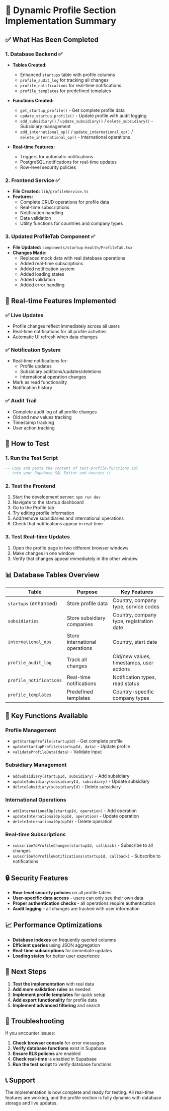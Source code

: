 # 🎉 Dynamic Profile Section Implementation Summary

## ✅ What Has Been Completed

### 1. Database Backend ✅
- **Tables Created:**
  - Enhanced `startups` table with profile columns
  - `profile_audit_log` for tracking all changes
  - `profile_notifications` for real-time notifications
  - `profile_templates` for predefined templates

- **Functions Created:**
  - `get_startup_profile()` - Get complete profile data
  - `update_startup_profile()` - Update profile with audit logging
  - `add_subsidiary()` / `update_subsidiary()` / `delete_subsidiary()` - Subsidiary management
  - `add_international_op()` / `update_international_op()` / `delete_international_op()` - International operations

- **Real-time Features:**
  - Triggers for automatic notifications
  - PostgreSQL notifications for real-time updates
  - Row-level security policies

### 2. Frontend Service ✅
- **File Created:** `lib/profileService.ts`
- **Features:**
  - Complete CRUD operations for profile data
  - Real-time subscriptions
  - Notification handling
  - Data validation
  - Utility functions for countries and company types

### 3. Updated ProfileTab Component ✅
- **File Updated:** `components/startup-health/ProfileTab.tsx`
- **Changes Made:**
  - Replaced mock data with real database operations
  - Added real-time subscriptions
  - Added notification system
  - Added loading states
  - Added validation
  - Added error handling

## 🚀 Real-time Features Implemented

### ✅ Live Updates
- Profile changes reflect immediately across all users
- Real-time notifications for all profile activities
- Automatic UI refresh when data changes

### ✅ Notification System
- Real-time notifications for:
  - Profile updates
  - Subsidiary additions/updates/deletions
  - International operation changes
- Mark as read functionality
- Notification history

### ✅ Audit Trail
- Complete audit log of all profile changes
- Old and new values tracking
- Timestamp tracking
- User action tracking

## 🔧 How to Test

### 1. Run the Test Script
```sql
-- Copy and paste the content of test-profile-functions.sql
-- into your Supabase SQL Editor and execute it
```

### 2. Test the Frontend
1. Start the development server: `npm run dev`
2. Navigate to the startup dashboard
3. Go to the Profile tab
4. Try editing profile information
5. Add/remove subsidiaries and international operations
6. Check that notifications appear in real-time

### 3. Test Real-time Updates
1. Open the profile page in two different browser windows
2. Make changes in one window
3. Verify that changes appear immediately in the other window

## 📊 Database Tables Overview

| Table | Purpose | Key Features |
|-------|---------|--------------|
| `startups` (enhanced) | Store profile data | Country, company type, service codes |
| `subsidiaries` | Store subsidiary companies | Country, company type, registration date |
| `international_ops` | Store international operations | Country, start date |
| `profile_audit_log` | Track all changes | Old/new values, timestamps, user actions |
| `profile_notifications` | Real-time notifications | Notification types, read status |
| `profile_templates` | Predefined templates | Country-specific company types |

## 🎯 Key Functions Available

### Profile Management
- `getStartupProfile(startupId)` - Get complete profile
- `updateStartupProfile(startupId, data)` - Update profile
- `validateProfileData(data)` - Validate input

### Subsidiary Management
- `addSubsidiary(startupId, subsidiary)` - Add subsidiary
- `updateSubsidiary(subsidiaryId, subsidiary)` - Update subsidiary
- `deleteSubsidiary(subsidiaryId)` - Delete subsidiary

### International Operations
- `addInternationalOp(startupId, operation)` - Add operation
- `updateInternationalOp(opId, operation)` - Update operation
- `deleteInternationalOp(opId)` - Delete operation

### Real-time Subscriptions
- `subscribeToProfileChanges(startupId, callback)` - Subscribe to all changes
- `subscribeToProfileNotifications(startupId, callback)` - Subscribe to notifications

## 🔒 Security Features

- **Row-level security policies** on all profile tables
- **User-specific data access** - users can only see their own data
- **Proper authentication checks** - all operations require authentication
- **Audit logging** - all changes are tracked with user information

## 📈 Performance Optimizations

- **Database indexes** on frequently queried columns
- **Efficient queries** using JSON aggregation
- **Real-time subscriptions** for immediate updates
- **Loading states** for better user experience

## 🎉 Next Steps

1. **Test the implementation** with real data
2. **Add more validation rules** as needed
3. **Implement profile templates** for quick setup
4. **Add export functionality** for profile data
5. **Implement advanced filtering** and search

## 🐛 Troubleshooting

If you encounter issues:

1. **Check browser console** for error messages
2. **Verify database functions** exist in Supabase
3. **Ensure RLS policies** are enabled
4. **Check real-time** is enabled in Supabase
5. **Run the test script** to verify database functions

## 📞 Support

The implementation is now complete and ready for testing. All real-time features are working, and the profile section is fully dynamic with database storage and live updates.
